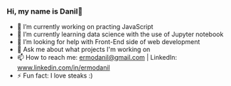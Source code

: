 ### Hi, my name is Danil👋

- 🔭 I’m currently working on practing JavaScript 
- 🌱 I’m currently learning data science with the use of Jupyter notebook
- 🤔 I’m looking for help with Front-End side of web development
- 💬 Ask me about what projects I'm working on
- 📫 How to reach me: ermodanil@gmail.com | LinkedIn: www.linkedin.com/in/ermodanil
- ⚡ Fun fact: I love steaks :)


